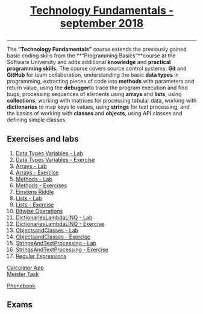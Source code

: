 # <a href="https://softuni.bg/trainings/2056/technology-fundamental-september-2018" rel="Technology Fundamentals"><p align="center"> Technology Fundamentals - september 2018<p>
</a>

---
The **“Technology Fundamentals”** course extends the previously gained basic coding skills from the **“Programming Basics”**course at the Software University and adds additional **knowledge** and **practical programming skills.**
The course covers source control systems, **Git** and **GitHub** for team collaboration, understanding the basic **data types** in programming, extracting pieces of code into **methods** with parameters and return value, using the **debugger**to trace the program execution and find bugs, processing sequences of elements using **arrays** and **lists**, using  **collections**, working with matrices for processing tabular data, working with **dictionaries** to map keys to values, using **strings** for text processing, and the basics of working with **classes** and **objects**, using API classes and defining simple classes. 


## Exercises and labs
1. <a href="https://github.com/PhilShishov/Software-University/tree/master/TechFundamentals/Homeworks/02.%20DataTypesVariables_Lab" > Data Types Variables - Lab</a> 
2. <a href="https://github.com/PhilShishov/Software-University/tree/master/TechFundamentals/Homeworks/02.%20DataTypesVariables_Exercise" > Data Types Variables - Exercise </a> 
3. <a href="https://github.com/PhilShishov/Software-University/tree/master/TechFundamentals/Homeworks/03.%20Arrays_Lab" > Arrays - Lab</a> 
4. <a href="https://github.com/PhilShishov/Software-University/tree/master/TechFundamentals/Homeworks/03.%20Arrays_Exercise" > Arrays - Exercise</a> 
5. <a href="https://github.com/PhilShishov/Software-University/tree/master/TechFundamentals/Homeworks/04.%20Methods_Lab" > Methods - Lab</a> 
6. <a href="https://github.com/PhilShishov/Software-University/tree/master/TechFundamentals/Homeworks/04.%20Methods_Exercise" > Methods - Exercises</a>
7. <a href="https://github.com/PhilShishov/Software-University/tree/master/TechFundamentals/Homeworks/05.%20EinstensRiddle" > Einstens Riddle</a>
8. <a href="https://github.com/PhilShishov/Software-University/tree/master/TechFundamentals/Homeworks/06.%20Lists_Lab" > Lists - Lab</a>
9. <a href="https://github.com/PhilShishov/Software-University/tree/master/TechFundamentals/Homeworks/06.%20Lists_Exercise" > Lists - Exercise</a>
10. <a href="https://github.com/PhilShishov/Software-University/tree/master/TechFundamentals/Homeworks/07.%20BitwiseOperations" > Bitwise Operations</a>
11. <a href="https://github.com/PhilShishov/Software-University/tree/master/TechFundamentals/Homeworks/08.%20DictionariesLambdaLINQ_Lab" > DictionariesLambdaLINQ - Lab</a>
12. <a href="https://github.com/PhilShishov/Software-University/tree/master/TechFundamentals/Homeworks/08.%20DictionariesLambdaLINQ_Exercise" > DictionariesLambdaLINQ - Exercise</a>
13. <a href="https://github.com/PhilShishov/Software-University/tree/master/TechFundamentals/Homeworks/09.%20ObjectsandClasses_Lab" > ObjectsandClasses - Lab</a>
14. <a href="https://github.com/PhilShishov/Software-University/tree/master/TechFundamentals/Homeworks/09.%20ObjectsandClasses_Exercise" > ObjectsandClasses - Exercise</a>
15. <a href="https://github.com/PhilShishov/Software-University/tree/master/TechFundamentals/Homeworks/10.%20StringsAndTextProcessing_Lab" > StringsAndTextProcessing - Lab</a>
16. <a href="https://github.com/PhilShishov/Software-University/tree/master/TechFundamentals/Homeworks/10.%20StringsandTextProcessing_Exercise" > StringsAndTextProcessing - Exercise</a>
17. <a href="https://github.com/PhilShishov/Software-University/tree/master/TechFundamentals/Homeworks/11.%20RegularExpressions" > Regular Expressions</a>

<a href="https://github.com/PhilShishov/Software-University/tree/master/TechFundamentals/Homeworks/CalculatorApp" > Calculator App</a><br/> 
<a href="https://github.com/PhilShishov/Software-University/tree/master/TechFundamentals/Homeworks/MeisterTask" > Meister Task</a>
<br/>

<a href="https://github.com/PhilShishov/Software-University/tree/master/TechFundamentals/Homeworks/Phonebook" > Phonebook</a>
<br/>

## Exams


